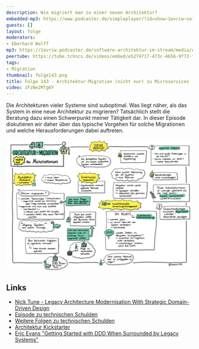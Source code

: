 ```yaml
---
description: Wie migriert man zu einer neuen Architektur?
embedded-mp3: https://www.podcaster.de/simpleplayer/?id=show~1evriw~software-architektur-im-stream~pod-01adfe583b22b5f4130a9dd743&v=1668776286
guests: []
layout: folge
moderators:
- Eberhard Wolff
mp3: https://1evriw.podcaster.de/software-architektur-im-stream/media/Architektur-Migration_(nicht_nur)_zu_Microservices.mp3
peertube: https://tube.tchncs.de/videos/embed/e5274717-473c-4656-9f72-fafa2fe52c71
tags:
- Migration
thumbnail: folge143.png
title: Folge 143 - Architektur-Migration (nicht nur) zu Microservices
video: zFzNe2MTg6Y
---
```


Die Architekturen vieler Systeme sind suboptimal. Was liegt näher, als
das System in eine neue Architektur zu migrieren? Tatsächlich stellt
die Beratung dazu einen Schwerpunkt meiner Tätigkeit dar. In dieser
Episode diskutieren wir daher über das typische Vorgehen für solche
Migrationen und welche Herausforderungen dabei auftreten.

![Sketchnotes](/sketchnotes/folge143.png)

## Links

- [Nick Tune - Legacy Architecture Modernisation With Strategic Domain-Driven Design](https://software-architektur.tv/2020/08/07/folge011.html)
- [Episode zu technischen
  Schulden](https://software-architektur.tv/2021/02/05/folge37.html)
- [Weitere Folgen zu technischen Schulden](https://software-architektur.tv/tags.html#Technical%20Debt)
- [Architektur Kickstarter](https://www.socreatory.com/de/trainings/arch-kickstart)
- [Eric Evans "Getting Started with DDD When Surrounded by Legacy Systems"](https://software-architektur.tv/2020/07/14/folge006.html)
